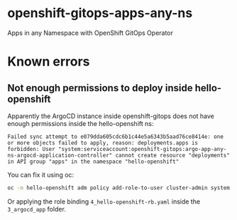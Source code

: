 # openshift-gitops-apps-any-ns
Apps in any Namespace with OpenShift GitOps Operator


# Known errors

## Not enough permissions to deploy inside hello-openshift
Apparently the ArgoCD instance inside openshift-gitops does not have
enough permissions inside the hello-openshift ns:

```
Failed sync attempt to e079dda605cdc6b1c44e5a6343b5aad76ce8414e: one or more objects failed to apply, reason: deployments.apps is forbidden: User "system:serviceaccount:openshift-gitops:argo-app-any-ns-argocd-application-controller" cannot create resource "deployments" in API group "apps" in the namespace "hello-openshift"
```

You can fix it using oc:
```bash
oc -n hello-openshift adm policy add-role-to-user cluster-admin system:serviceaccount:openshift-gitops:argo-app-any-ns-argocd-application-controller
```

Or applying the role binding `4_hello-openshift-rb.yaml` inside the 
`3_argocd_app` folder.